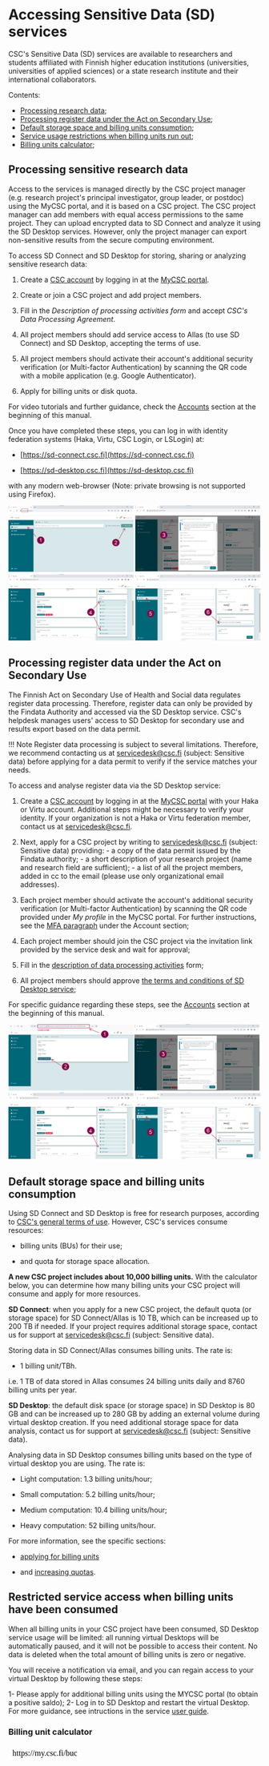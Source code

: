 # Accessing Sensitive Data (SD) services 
  
CSC's Sensitive Data (SD) services are available to researchers and students affiliated with Finnish higher education institutions (universities, universities of applied sciences) or a state research institute and their international collaborators.

Contents:

 * [Processing research data](./sd-access.md#processing-sensitive-research-data);
 * [Processing register data under the Act on Secondary Use](./sd-access.md#processing-register-data-under-the-act-on-secondary-use);
 * [Default storage space and billing units consumption](./sd-access.md#default-storage-space-and-billing-units-consumption);
 * [Service usage restrictions when billing units run out](./sd-access.md#restricted-service-access-when-billing-units-have-been-consumed);
 * [Billing units calculator](./sd-access.md#default-storage-space-and-billing-units-consumption);



## Processing sensitive research data

Access to the services is managed directly by the CSC project manager (e.g. research project's principal investigator, group leader, or postdoc) using the MyCSC portal, and it is based on a CSC project. The CSC project manager can add members with equal access permissions to the same project. They can upload encrypted data to SD Connect and analyze it using the SD Desktop services. However, only the project manager can export non-sensitive results from the secure computing environment. 

To access SD Connect and SD Desktop for storing, sharing or analyzing sensitive research data:

1. Create a [CSC account](../../accounts/how-to-create-new-user-account.md) by logging in at the [MyCSC portal](https://my.csc.fi).

2. Create or join a CSC project and add project members.

3. Fill in the _Description of processing activities form_ and accept _CSC's Data Processing Agreement_.  

4. All project members should add service access to Allas (to use SD Connect) and SD Desktop, accepting the terms of use. 

5. All project members should activate their account's additional security verification (or Multi-factor Authentication) by scanning the QR code with a mobile application (e.g. Google Authenticator).

6. Apply for billing units or disk quota.


For video tutorials and further guidance, check the [Accounts](../../accounts/index.md) section at the beginning of this manual.

Once you have completed these steps, you can log in with identity federation systems (Haka, Virtu, CSC Login, or LSLogin) at:

* [https://sd-connect.csc.fi](https://sd-connect.csc.fi) 	 
  
* [https://sd-desktop.csc.fi](https://sd-desktop.csc.fi)	 
  

with any modern web-browser (Note: private browsing is not supported using Firefox).

[![Project](images/connect/reasearchdata.png)](images/connect/reasearchdata.png)

## Processing register data under the Act on Secondary Use

The Finnish Act on Secondary Use of Health and Social data regulates register data processing. Therefore, register data can only be provided by the Findata Authority and accessed via the SD Desktop service. CSC's helpdesk manages users' access to  SD Desktop for secondary use and results export based on the data permit.


!!! Note
    Register data processing is subject to several limitations. Therefore, we recommend contacting us at servicedesk@csc.fi (subject: Sensitive data) before applying for a data permit to verify if the service matches your needs. 

To access and analyse register data via the SD Desktop service:

 1. Create a [CSC account](../../accounts/how-to-create-new-user-account.md) by logging in at the [MyCSC portal](https://my.csc.fi) with your Haka or Virtu account. Additional steps might be necessary to verify your identity. If your organization is not a Haka or Virtu federation member, contact us at servicedesk@csc.fi.


2. Next, apply for a CSC project by writing to servicedesk@csc.fi (subject: Sensitive data) providing: - a copy of the data permit issued by the Findata authority; - a short description of your research project (name and research field are sufficient); - a list of all the project members, added in cc to the email (please use only organizational email addresses).
  
3. Each project member should activate the account's additional security verification (or Multi-factor Authentication) by scanning the QR code provided under _My profile_ in the MyCSC portal. For further instructions, see the [MFA paragraph](../../accounts/mfa.md) under the Account section;


4. Each project member should join the CSC project via the invitation link provided by the service desk and wait for approval;
  
 	
5. Fill in the [description of data processing activities](../../accounts/when-your-project-handles-personal-data.md) form;	 
  
 	 
6. All project members should approve [the terms and conditions of SD Desktop service](../../accounts/how-to-add-service-access-for-project.md#member);	 
  
 	 
For specific guidance regarding these steps, see the [Accounts](../../accounts/index.md) section at the beginning of this manual.	 




[![Project-resgiter](images/connect/secondaryuse.png)](images/connect/secondaryuse.png)
  
 	 
## Default storage space and billing units consumption

Using SD Connect and SD Desktop is free for research purposes, according to [CSC's general terms of use](https://research.csc.fi/free-of-charge-use-cases). However, CSC's services consume resources: 

* billing units (BUs) for their use;

* and quota for storage space allocation.

**A new CSC project includes about 10,000 billing units.** With the calculator below, you can determine how many billing units your CSC project will consume and apply for more resources.


**SD Connect**: when you apply for a new CSC project, the default quota (or storage space) for SD Connect/Allas is 10 TB, which can be increased up to 200 TB if needed. If your project requires additional storage space, contact us for support at servicedesk@csc.fi (subject: Sensitive data). 

Storing data in SD Connect/Allas consumes billing units. The rate is: 

* 1 billing unit/TBh.

i.e. 1 TB of data stored in Allas consumes 24 billing units daily and 8760 billing units per year.

**SD Desktop**: the default disk space (or storage space) in SD Desktop is 80 GB and can be increased up to 280 GB by adding an external volume during virtual desktop creation. If you need additional storage space for data analysis, contact us for support at servicedesk@csc.fi (subject: Sensitive data). 

Analysing data in SD Desktop consumes billing units based on the type of virtual desktop you are using. The rate is:

* Light computation: 1.3 billing units/hour;

* Small computation: 5.2 billing units/hour;

* Medium computation: 10.4 billing units/hour;

* Heavy computation: 52 billing units/hour.


For more information, see the specific sections: 

* [applying for billing units](../../accounts/how-to-apply-for-billing-units.md) 

* and [increasing quotas](../../accounts/how-to-increase-disk-quotas.md).


## Restricted service access when billing units have been consumed

When all billing units in your CSC project have been consumed, SD Desktop service usage will be limited: all running virtual Desktops will be automatically paused, and it will not be possible to access their content. No data is deleted when the total amount of billing units is zero or negative. 

You will receive a notification via email, and you can regain access to your virtual Desktop by following these steps: 

1- Please apply for additional billing units using the MYCSC portal (to obtain a positive saldo);
2- Log in to SD Desktop and restart the virtual Desktop. For more guidance, see intructions in the service [user guide](../../data/sensitive-data/sd_desktop.md#pausing-or-restarting-a-virtual-desktop). 



### Billing unit calculator

<iframe title="Billing unit calculator" srcdoc="https://my.csc.fi/buc" style="width: 100%; height: 1300px; border: 0"></iframe>

